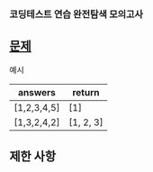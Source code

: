 ### 코딩테스트 연습 완전탐색 모의고사    
[문제](https://programmers.co.kr/learn/courses/30/lessons/42840)  
- 

예시   

| answers | return |  
| --- | --- |  
| [1,2,3,4,5] | [1] |  
| [1,3,2,4,2] | [1, 2, 3] |  

제한 사항  
-  




